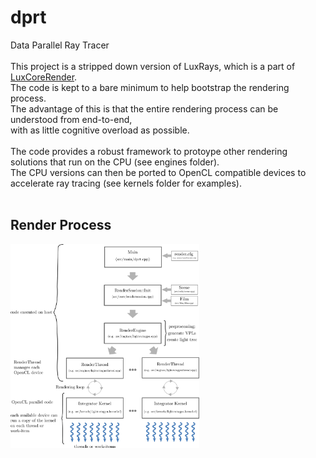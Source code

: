 # dprt

Data Parallel Ray Tracer <br><br>
This project is a stripped down version of LuxRays, which is a part of [LuxCoreRender](https://github.com/LuxCoreRender/LuxCore).\
The code is kept to a bare minimum to help bootstrap the rendering process.\
The advantage of this is that the entire rendering process can be understood from end-to-end,\
with as little cognitive overload as possible.
<br><br>
The code provides a robust framework to protoype other rendering solutions that run on the CPU (see engines folder).
<br>
The CPU versions can then be ported to OpenCL compatible devices to accelerate ray tracing (see kernels folder for examples).
<br><br>

## Render Process

<img src="controlflow.png" width=60% height=60%>
